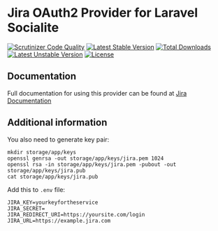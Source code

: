 # Jira OAuth2 Provider for Laravel Socialite

[![Scrutinizer Code Quality](https://img.shields.io/scrutinizer/g/SocialiteProviders/Jira.svg?style=flat-square)](https://scrutinizer-ci.com/g/SocialiteProviders/Jira/?branch=master)
[![Latest Stable Version](https://img.shields.io/packagist/v/socialiteproviders/jira.svg?style=flat-square)](https://packagist.org/packages/socialiteproviders/jira)
[![Total Downloads](https://img.shields.io/packagist/dt/socialiteproviders/jira.svg?style=flat-square)](https://packagist.org/packages/socialiteproviders/jira)
[![Latest Unstable Version](https://img.shields.io/packagist/vpre/socialiteproviders/jira.svg?style=flat-square)](https://packagist.org/packages/socialiteproviders/jira)
[![License](https://img.shields.io/packagist/l/socialiteproviders/jira.svg?style=flat-square)](https://packagist.org/packages/socialiteproviders/jira)

## Documentation

Full documentation for using this provider can be found at [Jira Documentation](http://socialiteproviders.github.io/providers/jira/)

## Additional information

You also need to generate key pair:

    mkdir storage/app/keys
    openssl genrsa -out storage/app/keys/jira.pem 1024
    openssl rsa -in storage/app/keys/jira.pem -pubout -out storage/app/keys/jira.pub
    cat storage/app/keys/jira.pub

Add this to `.env` file:

    JIRA_KEY=yourkeyfortheservice
    JIRA_SECRET=
    JIRA_REDIRECT_URI=https://yoursite.com/login
    JIRA_URL=https://example.jira.com

